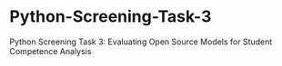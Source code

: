# Python-Screening-Task-3
Python Screening Task 3: Evaluating Open Source Models for Student Competence Analysis
